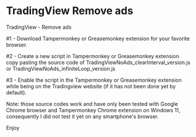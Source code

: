 # TradingView Remove ads
TradingView - Remove ads

#1 - Download Tampermonkey or Greasemonkey extension for your favorite browser.

#2 - Create a new script in Tampermonkey or Greasemonkey extension copy pasting the source code of TradingViewNoAds_clearInterval_version.js or TradingViewNoAds_infiniteLoop_version.js

#3 - Enable the script in the Tampermonkey or Greasemonkey extension while being on the Tradingview website (if it has not been done yet by default).

Note: those source codes work and have only been tested with Google Chrome browser and Tampermonkey Chrome extension on Windows 11, consequently I did not test it yet on any smartphone's browser.

Enjoy
